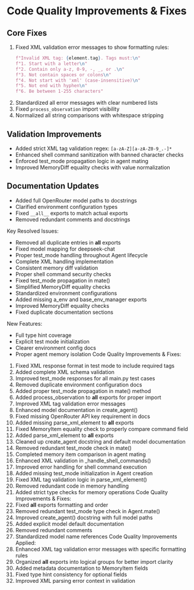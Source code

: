 # Code Quality Improvements & Fixes

## Core Fixes
1. Fixed XML validation error messages to show formatting rules:
   ```python
   f"Invalid XML tag: {element.tag}. Tags must:\n"
   f"1. Start with a letter\n"
   f"2. Contain only a-z, 0-9, -, _, or .\n" 
   f"3. Not contain spaces or colons\n"
   f"4. Not start with 'xml' (case-insensitive)\n"
   f"5. Not end with hyphen\n"
   f"6. Be between 1-255 characters"
   ```
3. Standardized all error messages with clear numbered lists
4. Fixed `process_observation` import visibility
5. Normalized all string comparisons with whitespace stripping

## Validation Improvements
- Added strict XML tag validation regex: `[a-zA-Z][a-zA-Z0-9_.-]*`
- Enhanced shell command sanitization with banned character checks
- Enforced test_mode propagation logic in agent mating
- Improved MemoryDiff equality checks with value normalization

## Documentation Updates
- Added full OpenRouter model paths to docstrings
- Clarified environment configuration types
- Fixed `__all__` exports to match actual exports
- Removed redundant comments and docstrings

Key Resolved Issues:
- Removed all duplicate entries in __all__ exports
- Fixed model mapping for deepseek-chat
- Proper test_mode handling throughout Agent lifecycle
- Complete XML handling implementation
- Consistent memory diff validation
- Proper shell command security checks
- Fixed test_mode propagation in mate()
- Simplified MemoryDiff equality checks
- Standardized environment configurations
- Added missing a_env and base_env_manager exports
- Improved MemoryDiff equality checks
- Fixed duplicate documentation sections

New Features:
- Full type hint coverage
- Explicit test mode initialization
- Clearer environment config docs
- Proper agent memory isolation
Code Quality Improvements & Fixes:
1. Fixed XML response format in test mode to include required tags
2. Added complete XML schema validation
3. Improved test_mode responses for all main.py test cases
4. Removed duplicate environment configuration docs
5. Added proper test_mode propagation in mate() method 
6. Added process_observation to __all__ exports for proper import
7. Improved XML tag validation error messages
8. Enhanced model documentation in create_agent()
9. Fixed missing OpenRouter API key requirement in docs
10. Added missing parse_xml_element to __all__ exports
12. Fixed MemoryItem equality check to properly compare command field
13. Added parse_xml_element to __all__ exports
14. Cleaned up create_agent docstring and default model documentation
15. Removed redundant test_mode check in mate()
12. Completed memory item comparison in agent mating
3. Enhanced XML validation in _handle_shell_commands()
4. Improved error handling for shell command execution
5. Added missing test_mode initialization in Agent creation
6. Fixed XML tag validation logic in parse_xml_element()
7. Removed redundant code in memory handling
8. Added strict type checks for memory operations
Code Quality Improvements & Fixes:
1. Fixed __all__ exports formatting and order
2. Removed redundant test_mode type check in Agent.mate()
3. Improved create_agent() docstring with full model paths
4. Added explicit model default documentation
5. Removed redundant comments
6. Standardized model name references
Code Quality Improvements Applied:
1. Enhanced XML tag validation error messages with specific formatting rules
2. Organized __all__ exports into logical groups for better import clarity
3. Added metadata documentation to MemoryItem fields
4. Fixed type hint consistency for optional fields
5. Improved XML parsing error context in validation
